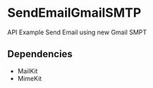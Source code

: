 # SendEmailGmailSMTP
API Example Send Email using new Gmail SMPT 


## Dependencies
- MailKit
- MimeKit

